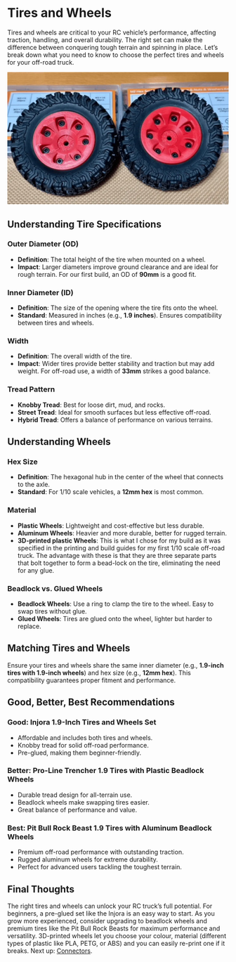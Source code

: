 # Tires and Wheels

Tires and wheels are critical to your RC vehicle’s performance, affecting traction, handling, and overall durability. The right set can make the difference between conquering tough terrain and spinning in place. Let’s break down what you need to know to choose the perfect tires and wheels for your off-road truck.

![Tires and wheels](./images/tires-and-wheels.webp "A pair of 90 mm tires mounted on 3D-printed wheels.")

## Understanding Tire Specifications

### Outer Diameter (OD)

- **Definition**: The total height of the tire when mounted on a wheel.
- **Impact**: Larger diameters improve ground clearance and are ideal for rough terrain. For our first build, an OD of **90mm** is a good fit.

### Inner Diameter (ID)

- **Definition**: The size of the opening where the tire fits onto the wheel.
- **Standard**: Measured in inches (e.g., **1.9 inches**). Ensures compatibility between tires and wheels.

### Width

- **Definition**: The overall width of the tire.
- **Impact**: Wider tires provide better stability and traction but may add weight. For off-road use, a width of **33mm** strikes a good balance.

### Tread Pattern

- **Knobby Tread**: Best for loose dirt, mud, and rocks.
- **Street Tread**: Ideal for smooth surfaces but less effective off-road.
- **Hybrid Tread**: Offers a balance of performance on various terrains.

## Understanding Wheels

### Hex Size

- **Definition**: The hexagonal hub in the center of the wheel that connects to the axle.
- **Standard**: For 1/10 scale vehicles, a **12mm hex** is most common.

### Material

- **Plastic Wheels**: Lightweight and cost-effective but less durable.
- **Aluminum Wheels**: Heavier and more durable, better for rugged terrain.
- **3D-printed plastic Wheels**: This is what I chose for my build as it was specified in the printing and build guides for my first 1/10 scale off-road truck. The advantage with these is that they are three separate parts that bolt together to form a bead-lock on the tire, eliminating the need for any glue.

### Beadlock vs. Glued Wheels

- **Beadlock Wheels**: Use a ring to clamp the tire to the wheel. Easy to swap tires without glue.
- **Glued Wheels**: Tires are glued onto the wheel, lighter but harder to replace.

## Matching Tires and Wheels

Ensure your tires and wheels share the same inner diameter (e.g., **1.9-inch tires with 1.9-inch wheels**) and hex size (e.g., **12mm hex**). This compatibility guarantees proper fitment and performance.

## Good, Better, Best Recommendations

### Good: Injora 1.9-Inch Tires and Wheels Set

- Affordable and includes both tires and wheels.
- Knobby tread for solid off-road performance.
- Pre-glued, making them beginner-friendly.

### Better: Pro-Line Trencher 1.9 Tires with Plastic Beadlock Wheels

- Durable tread design for all-terrain use.
- Beadlock wheels make swapping tires easier.
- Great balance of performance and value.

### Best: Pit Bull Rock Beast 1.9 Tires with Aluminum Beadlock Wheels

- Premium off-road performance with outstanding traction.
- Rugged aluminum wheels for extreme durability.
- Perfect for advanced users tackling the toughest terrain.

## Final Thoughts

The right tires and wheels can unlock your RC truck’s full potential. For beginners, a pre-glued set like the Injora is an easy way to start. As you grow more experienced, consider upgrading to beadlock wheels and premium tires like the Pit Bull Rock Beasts for maximum performance and versatility. 3D-printed wheels let you choose your colour, material (different types of plastic like PLA, PETG, or ABS) and you can easily re-print one if it breaks. Next up: [Connectors](./connectors.md).
